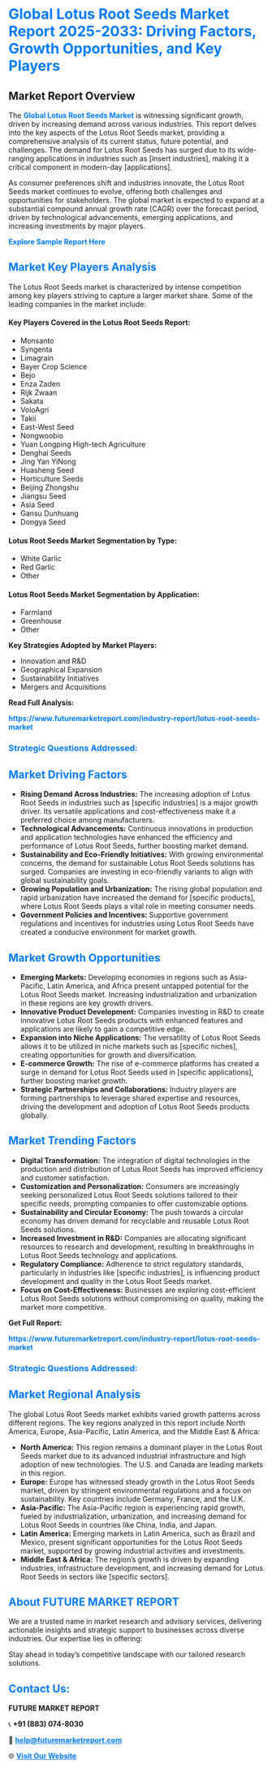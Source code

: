 <h1 style="color: #007BFF;">Global Lotus Root Seeds Market Report 2025-2033: Driving Factors, Growth Opportunities, and Key Players</h1>

<section id="overview">
<h2>Market Report Overview</h2>
<p>The <a href="https://www.futuremarketreport.com/industry-report/lotus-root-seeds-market" style="color: #007BFF; text-decoration: none;"><strong>Global Lotus Root Seeds Market</strong></a> is witnessing significant growth, driven by increasing demand across various industries. This report delves into the key aspects of the Lotus Root Seeds market, providing a comprehensive analysis of its current status, future potential, and challenges. The demand for Lotus Root Seeds has surged due to its wide-ranging applications in industries such as [insert industries], making it a critical component in modern-day [applications].</p>
<p>As consumer preferences shift and industries innovate, the Lotus Root Seeds market continues to evolve, offering both challenges and opportunities for stakeholders. The global market is expected to expand at a substantial compound annual growth rate (CAGR) over the forecast period, driven by technological advancements, emerging applications, and increasing investments by major players.</p>
</section>

<section id="overview">
<p><a href="https://www.futuremarketreport.com/request-sample/reportId=32356" style="color: #007BFF; text-decoration: none;"><strong>Explore Sample Report Here</strong></a></p>
</section>

<section id="key-players">
<h2 style="color: #007BFF;">Market Key Players Analysis</h2>
<p>The Lotus Root Seeds market is characterized by intense competition among key players striving to capture a larger market share. Some of the leading companies in the market include:</p>
<h4>Key Players Covered in the Lotus Root Seeds Report:</h4>
<ul><li>Monsanto</li><li>Syngenta</li><li>Limagrain</li><li>Bayer Crop Science</li><li>Bejo</li><li>Enza Zaden</li><li>Rijk Zwaan</li><li>Sakata</li><li>VoloAgri</li><li>Takii</li><li>East-West Seed</li><li>Nongwoobio</li><li>Yuan Longping High-tech Agriculture</li><li>Denghai Seeds</li><li>Jing Yan YiNong</li><li>Huasheng Seed</li><li>Horticulture Seeds</li><li>Beijing Zhongshu</li><li>Jiangsu Seed</li><li>Asia Seed</li><li>Gansu Dunhuang</li><li>Dongya Seed</li></ul>
<h4>Lotus Root Seeds Market Segmentation by Type:</h4>
<ul><li>White Garlic</li><li>Red Garlic</li><li>Other</li></ul>

<h4>Lotus Root Seeds Market Segmentation by Application:</h4>
<ul><li>Farmland</li><li>Greenhouse</li><li>Other</li></ul>
<p><strong>Key Strategies Adopted by Market Players:</strong></p>
<ul>
<li>Innovation and R&D</li>
<li>Geographical Expansion</li>
<li>Sustainability Initiatives</li>
<li>Mergers and Acquisitions</li>
</ul>
</section>

<section>
<p><strong>Read Full Analysis: </strong></p><a href="https://www.futuremarketreport.com/industry-report/lotus-root-seeds-market" style="color: #007BFF; text-decoration: none;"><strong>https://www.futuremarketreport.com/industry-report/lotus-root-seeds-market</strong></a>
<h3 style="color: #007BFF;">Strategic Questions Addressed:</h3>
</section>

<section id="driving-factors">
<h2 style="color: #007BFF;">Market Driving Factors</h2>
<ul>
<li><strong>Rising Demand Across Industries:</strong> The increasing adoption of Lotus Root Seeds in industries such as [specific industries] is a major growth driver. Its versatile applications and cost-effectiveness make it a preferred choice among manufacturers.</li>
<li><strong>Technological Advancements:</strong> Continuous innovations in production and application technologies have enhanced the efficiency and performance of Lotus Root Seeds, further boosting market demand.</li>
<li><strong>Sustainability and Eco-Friendly Initiatives:</strong> With growing environmental concerns, the demand for sustainable Lotus Root Seeds solutions has surged. Companies are investing in eco-friendly variants to align with global sustainability goals.</li>
<li><strong>Growing Population and Urbanization:</strong> The rising global population and rapid urbanization have increased the demand for [specific products], where Lotus Root Seeds plays a vital role in meeting consumer needs.</li>
<li><strong>Government Policies and Incentives:</strong> Supportive government regulations and incentives for industries using Lotus Root Seeds have created a conducive environment for market growth.</li>
</ul>
</section>

<section id="growth-opportunities">
<h2 style="color: #007BFF;">Market Growth Opportunities</h2>
<ul>
<li><strong>Emerging Markets:</strong> Developing economies in regions such as Asia-Pacific, Latin America, and Africa present untapped potential for the Lotus Root Seeds market. Increasing industrialization and urbanization in these regions are key growth drivers.</li>
<li><strong>Innovative Product Development:</strong> Companies investing in R&D to create innovative Lotus Root Seeds products with enhanced features and applications are likely to gain a competitive edge.</li>
<li><strong>Expansion into Niche Applications:</strong> The versatility of Lotus Root Seeds allows it to be utilized in niche markets such as [specific niches], creating opportunities for growth and diversification.</li>
<li><strong>E-commerce Growth:</strong> The rise of e-commerce platforms has created a surge in demand for Lotus Root Seeds used in [specific applications], further boosting market growth.</li>
<li><strong>Strategic Partnerships and Collaborations:</strong> Industry players are forming partnerships to leverage shared expertise and resources, driving the development and adoption of Lotus Root Seeds products globally.</li>
</ul>
</section>

<section id="trending-factors">
<h2 style="color: #007BFF;">Market Trending Factors</h2>
<ul>
<li><strong>Digital Transformation:</strong> The integration of digital technologies in the production and distribution of Lotus Root Seeds has improved efficiency and customer satisfaction.</li>
<li><strong>Customization and Personalization:</strong> Consumers are increasingly seeking personalized Lotus Root Seeds solutions tailored to their specific needs, prompting companies to offer customizable options.</li>
<li><strong>Sustainability and Circular Economy:</strong> The push towards a circular economy has driven demand for recyclable and reusable Lotus Root Seeds solutions.</li>
<li><strong>Increased Investment in R&D:</strong> Companies are allocating significant resources to research and development, resulting in breakthroughs in Lotus Root Seeds technology and applications.</li>
<li><strong>Regulatory Compliance:</strong> Adherence to strict regulatory standards, particularly in industries like [specific industries], is influencing product development and quality in the Lotus Root Seeds market.</li>
<li><strong>Focus on Cost-Effectiveness:</strong> Businesses are exploring cost-efficient Lotus Root Seeds solutions without compromising on quality, making the market more competitive.</li>
</ul>
</section>

<section>
<p><strong>Get Full Report: </strong></p><a href="https://www.futuremarketreport.com/industry-report/lotus-root-seeds-market" style="color: #007BFF; text-decoration: none;"><strong>https://www.futuremarketreport.com/industry-report/lotus-root-seeds-market</strong></a>
<h3 style="color: #007BFF;">Strategic Questions Addressed:</h3>
</section>


<section id="regional-analysis">
<h2 style="color: #007BFF;">Market Regional Analysis</h2>
<p>The global Lotus Root Seeds market exhibits varied growth patterns across different regions. The key regions analyzed in this report include North America, Europe, Asia-Pacific, Latin America, and the Middle East & Africa:</p>
<ul>
<li><strong>North America:</strong> This region remains a dominant player in the Lotus Root Seeds market due to its advanced industrial infrastructure and high adoption of new technologies. The U.S. and Canada are leading markets in this region.</li>
<li><strong>Europe:</strong> Europe has witnessed steady growth in the Lotus Root Seeds market, driven by stringent environmental regulations and a focus on sustainability. Key countries include Germany, France, and the U.K.</li>
<li><strong>Asia-Pacific:</strong> The Asia-Pacific region is experiencing rapid growth, fueled by industrialization, urbanization, and increasing demand for Lotus Root Seeds in countries like China, India, and Japan.</li>
<li><strong>Latin America:</strong> Emerging markets in Latin America, such as Brazil and Mexico, present significant opportunities for the Lotus Root Seeds market, supported by growing industrial activities and investments.</li>
<li><strong>Middle East & Africa:</strong> The region’s growth is driven by expanding industries, infrastructure development, and increasing demand for Lotus Root Seeds in sectors like [specific sectors].</li>
</ul>
</section>

<footer>
<h2 style="color: #007BFF;">About FUTURE MARKET REPORT</h2>
<p>We are a trusted name in market research and advisory services, delivering actionable insights and strategic support to businesses across diverse industries. Our expertise lies in offering:</p>

<p>Stay ahead in today’s competitive landscape with our tailored research solutions.</p>

<h2 style="color: #007BFF;">Contact Us:</h2>
<p><strong>FUTURE MARKET REPORT</strong></p>
<p>📞 <strong>+91 (883) 074-8030</strong></p>
<p>📧 <strong><a href="mailto:help@futuremarketreport.com" style="color: #007BFF;">help@futuremarketreport.com</a></strong></p>
<p>🌐 <strong><a href="https://www.futuremarketreport.com/" style="color: #007BFF;">Visit Our Website</a></strong></p>
</footer>